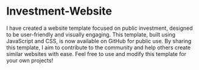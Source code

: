 # Investment-Website
I have created a website template focused on public investment, designed to be user-friendly and visually engaging. This template, built using JavaScript and CSS, is now available on GitHub for public use. By sharing this template, I aim to contribute to the community and help others create similar websites with ease. Feel free to use and modify this template for your own projects!
